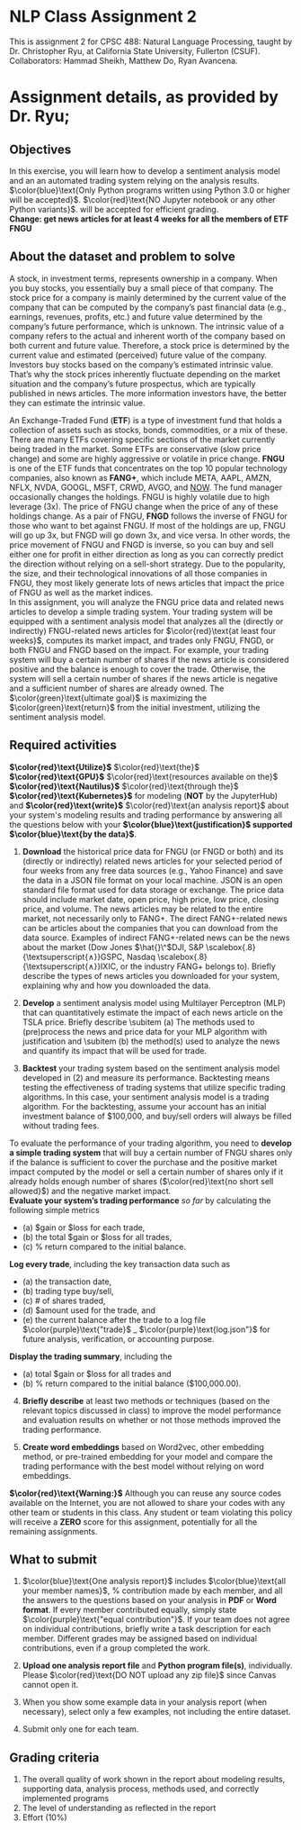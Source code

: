 # NLP Class Assignment 2
This is assignment 2 for CPSC 488: Natural Language Processing, taught by Dr. Christopher Ryu, at California State University, Fullerton (CSUF).  
  Collaborators: Hammad Sheikh, Matthew Do, Ryan Avancena.  

# Assignment details, as provided by Dr. Ryu;

## Objectives
In this exercise, you will learn how to develop a sentiment analysis model and an an automated trading system relying on the analysis results.
$\color{blue}\text{Only Python programs written using Python 3.0 or higher will be accepted}$. $\color{red}\text{NO Jupyter notebook or any other Python variants}$. will be accepted for efficient grading.  
**Change: get news articles for at least 4 weeks for all the members of ETF FNGU**

## About the dataset and problem to solve
A stock, in investment terms, represents ownership in a company. When you buy stocks, you essentially buy a small piece of that company. The stock price for a company is mainly determined by the current value of the company that can be computed by the company’s past financial data (e.g., earnings, revenues, profits, etc.) and future value determined by the company’s future performance, which is unknown. The intrinsic value of a company refers to the actual and inherent worth of the company based on both current and future value. Therefore, a stock price is determined by the current value and estimated (perceived) future value of the company. Investors buy stocks based on the company’s estimated intrinsic value. That’s why the stock prices inherently fluctuate depending on the market situation and the company’s future prospectus, which are typically published in news articles. The more information investors have, the better they can estimate the intrinsic value.  

An Exchange-Traded Fund (**ETF**) is a type of investment fund that holds a collection of assets such as stocks, bonds, commodities, or a mix of these. There are many ETFs covering specific sections of the market currently being traded in the market. Some ETFs are conservative (slow price change) and some are highly aggressive or volatile in price change. **FNGU** is one of the ETF funds that concentrates on the top 10 popular technology companies, also known as **FANG+**, which include META, AAPL, AMZN, NFLX, NVDA, GOOGL, MSFT, CRWD, AVGO, and [NOW](https://finance.yahoo.com/quote/FNGU/holdings/). The fund manager occasionally changes the holdings. FNGU is highly volatile due to high leverage (3x). The price of FNGU change when the price of any of these holdings change. As a pair of FNGU, **FNGD** follows the inverse of FNGU for those who want to bet against FNGU. If most of the holdings are up, FNGU will go up 3x, but FNGD will go down 3x, and vice versa. In other words, the price movement of FNGU and FNGD is inverse, so you can buy and sell either one for profit in either direction as long as you can correctly predict the direction without relying on a sell-short strategy. Due to the popularity, the size, and their technological innovations of all those companies in FNGU, they most likely generate lots of news articles that impact the price of FNGU as well as the market indices.  
In this assignment, you will analyze the FNGU price data and related news articles to develop a simple trading system. Your trading system will be equipped with a sentiment analysis model that analyzes all the (directly or indirectly) FNGU-related news articles for $\color{red}\text{at least four weeks}$, computes its market impact, and trades only FNGU, FNGD, or both FNGU and FNGD based on the impact. For example, your trading system will buy a certain number of shares if the news article is considered positive and the balance is enough to cover the trade. Otherwise, the system will sell a certain number of shares if the news article is negative and a sufficient number of shares are already owned. The $\color{green}\text{ultimate goal}$ is maximizing the $\color{green}\text{return}$ from the initial investment, utilizing the sentiment analysis model.

## Required activities
**$\color{red}\text{Utilize}$** $\color{red}\text{the}$ **$\color{red}\text{GPU}$** $\color{red}\text{resources available on the}$ **$\color{red}\text{Nautilus}$** $\color{red}\text{through the}$ **$\color{red}\text{Kubernetes}$** for modeling (**NOT** by the JupyterHub) and **$\color{red}\text{write}$** $\color{red}\text{an analysis report}$ about your system's modeling results and trading performance by answering all the questions below with your **$\color{blue}\text{justification}$ supported $\color{blue}\text{by the data}$**.

1. **Download** the historical price data for FNGU (or FNGD or both) and its (directly or indirectly) related news articles for your selected period of four weeks from any free data sources (e.g., Yahoo Finance) and save the data in a JSON file format on your local machine. JSON is an open standard file format used for data storage or exchange. The price data should include market date, open price, high price, low price, closing price, and volume. The news articles may be related to the entire market, not necessarily only to FANG+. The direct FANG+-related news can be articles about the companies that you can download from the data source. Examples of indirect FANG+-related news can be the news about the market (Dow Jones $\hat{}\^$DJI, S\&P \scalebox{.8}{\textsuperscript{$\wedge$}}GSPC, Nasdaq \scalebox{.8}{\textsuperscript{$\wedge$}}IXIC, or the industry FANG+ belongs to). Briefly describe the types of news articles you downloaded for your system, explaining why and how you downloaded the data.

2. **Develop** a sentiment analysis model using Multilayer Perceptron (MLP) that can quantitatively estimate the impact of each news article on the TSLA price. Briefly describe
		\subitem (a) The methods used to (pre)process the news and price data for your MLP algorithm with justification and
		\subitem (b) the method(s) used to analyze the news and quantify its impact that will be used for trade.

3. **Backtest** your trading system based on the sentiment analysis model developed in (2) and measure its performance. Backtesting means testing the effectiveness of trading systems that utilize specific trading algorithms. In this case, your sentiment analysis model is a trading algorithm. For the backtesting, assume your account has an initial investment balance of \$100,000, and buy/sell orders will always be filled without trading fees.

  To evaluate the performance of your trading algorithm, you need to **develop a simple trading system** that will buy a certain number of FNGU shares only if the balance is sufficient to cover the purchase and the positive market impact computed by the model or sell a certain number of shares only if it already holds enough number of shares ($\color{red}\text{no short sell allowed}$) and the negative market impact.  
  **Evaluate your system’s trading performance** *so far* by calculating the following simple metrics  
  - (a) \$gain or \$loss for each trade,
  - (b) the total $gain or $loss for all trades,
  - (c) \% return compared to the initial balance.  

  **Log every trade**, including the key transaction data such as  
  - (a) the transaction date,
  - (b) trading type buy/sell,
  - (c) \# of shares traded,
  - (d) \$amount used for the trade, and
  - (e) the current balance after the trade to a log file $\color{purple}\text{"trade}$ \_ $\color{purple}\text{log.json"}$ for future analysis, verification, or accounting purpose.  

  **Display the trading summary**, including the  
  - (a) total \$gain or \$loss for all trades and
  - (b) \% return compared to the initial balance (\$100,000.00).

4. **Briefly describe** at least two methods or techniques (based on the relevant topics discussed in class) to improve the model performance and evaluation results on whether or not those methods improved the trading performance.

5. **Create word embeddings** based on Word2vec, other embedding method, or pre-trained embedding for your model and compare the trading performance with the best model without relying on word embeddings.

**$\color{red}\text{Warning:}$** Although you can reuse any source codes available on the Internet, you are not allowed to share your codes with any other team or students in this class. Any student or team violating this policy will receive a **ZERO** score for this assignment, potentially for all the remaining assignments.

## What to submit
1.  $\color{blue}\text{One analysis report}$ includes $\color{blue}\text{all your member names}$, \% contribution made by each member, and all the answers to the questions based on your analysis in **PDF** or **Word format**. If every member contributed equally, simply state $\color{purple}\text{"equal contribution"}$. If your team does not agree on individual contributions, briefly write a task description for each member. Different grades may be assigned based on individual contributions, even if a group completed the work.

2. **Upload one analysis report file** and **Python program file(s)**, individually. Please $\color{red}\text{DO NOT upload any zip file}$ since Canvas cannot open it.

3. When you show some example data in your analysis report (when necessary), select only a few examples, not including the entire dataset.

4. Submit only one for each team.

## Grading criteria
1. The overall quality of work shown in the report about modeling results, supporting data, analysis process, methods used, and correctly implemented programs
2. The level of understanding as reflected in the report
3. Effort (10\%)

